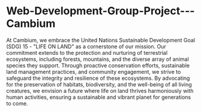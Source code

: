 # Web-Development-Group-Project---Cambium
At Cambium, we embrace the United Nations Sustainable Development Goal (SDG) 15 - "LIFE ON LAND" as a cornerstone of our mission. Our commitment extends to the protection and nurturing of terrestrial ecosystems, including forests, mountains, and the diverse array of animal species they support. Through proactive conservation efforts, sustainable land management practices, and community engagement, we strive to safeguard the integrity and resilience of these ecosystems. By advocating for the preservation of habitats, biodiversity, and the well-being of all living creatures, we envision a future where life on land thrives harmoniously with human activities, ensuring a sustainable and vibrant planet for generations to come.
